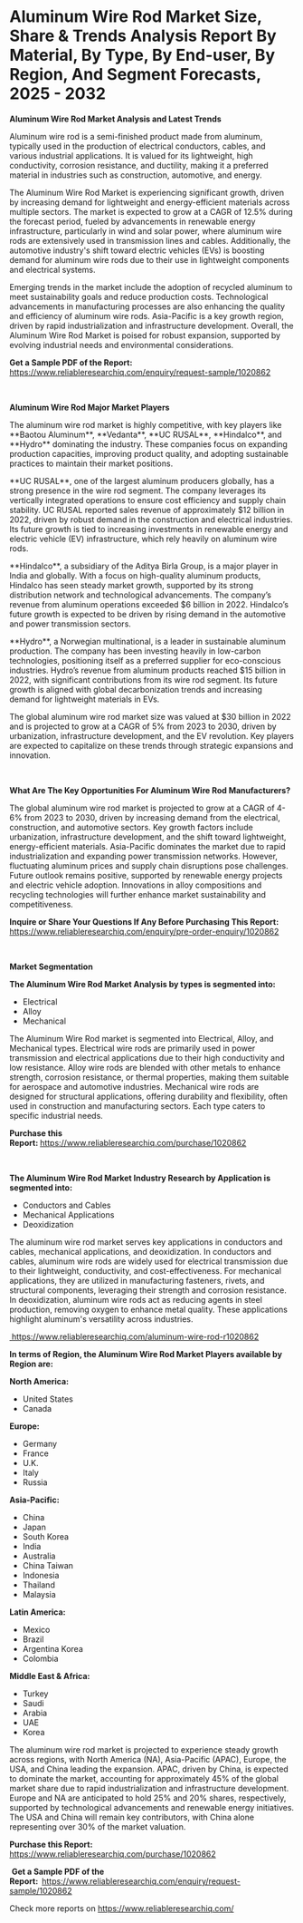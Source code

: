 <p><h1>Aluminum Wire Rod Market Size, Share & Trends Analysis Report By Material, By Type, By End-user, By Region, And Segment Forecasts, 2025 - 2032</h1></p><p><strong>Aluminum Wire Rod Market Analysis and Latest Trends</strong></p>
<p><p>Aluminum wire rod is a semi-finished product made from aluminum, typically used in the production of electrical conductors, cables, and various industrial applications. It is valued for its lightweight, high conductivity, corrosion resistance, and ductility, making it a preferred material in industries such as construction, automotive, and energy.</p><p>The Aluminum Wire Rod Market is experiencing significant growth, driven by increasing demand for lightweight and energy-efficient materials across multiple sectors. The market is expected to grow at a CAGR of 12.5% during the forecast period, fueled by advancements in renewable energy infrastructure, particularly in wind and solar power, where aluminum wire rods are extensively used in transmission lines and cables. Additionally, the automotive industry's shift toward electric vehicles (EVs) is boosting demand for aluminum wire rods due to their use in lightweight components and electrical systems.</p><p>Emerging trends in the market include the adoption of recycled aluminum to meet sustainability goals and reduce production costs. Technological advancements in manufacturing processes are also enhancing the quality and efficiency of aluminum wire rods. Asia-Pacific is a key growth region, driven by rapid industrialization and infrastructure development. Overall, the Aluminum Wire Rod Market is poised for robust expansion, supported by evolving industrial needs and environmental considerations.</p></p>
<p><strong>Get a Sample PDF of the Report:&nbsp;</strong> <a href="https://www.reliableresearchiq.com/enquiry/request-sample/1020862?utm_campaign=2234&utm_medium=2&utm_source=Github&utm_content=ia&utm_term=26012025&utm_id=aluminum-wire-rod">https://www.reliableresearchiq.com/enquiry/request-sample/1020862</a></p>
<p>&nbsp;</p>
<p><strong>Aluminum Wire Rod Major Market Players</strong></p>
<p><p>The aluminum wire rod market is highly competitive, with key players like **Baotou Aluminum**, **Vedanta**, **UC RUSAL**, **Hindalco**, and **Hydro** dominating the industry. These companies focus on expanding production capacities, improving product quality, and adopting sustainable practices to maintain their market positions.</p><p>**UC RUSAL**, one of the largest aluminum producers globally, has a strong presence in the wire rod segment. The company leverages its vertically integrated operations to ensure cost efficiency and supply chain stability. UC RUSAL reported sales revenue of approximately $12 billion in 2022, driven by robust demand in the construction and electrical industries. Its future growth is tied to increasing investments in renewable energy and electric vehicle (EV) infrastructure, which rely heavily on aluminum wire rods.</p><p>**Hindalco**, a subsidiary of the Aditya Birla Group, is a major player in India and globally. With a focus on high-quality aluminum products, Hindalco has seen steady market growth, supported by its strong distribution network and technological advancements. The company’s revenue from aluminum operations exceeded $6 billion in 2022. Hindalco’s future growth is expected to be driven by rising demand in the automotive and power transmission sectors.</p><p>**Hydro**, a Norwegian multinational, is a leader in sustainable aluminum production. The company has been investing heavily in low-carbon technologies, positioning itself as a preferred supplier for eco-conscious industries. Hydro’s revenue from aluminum products reached $15 billion in 2022, with significant contributions from its wire rod segment. Its future growth is aligned with global decarbonization trends and increasing demand for lightweight materials in EVs.</p><p>The global aluminum wire rod market size was valued at $30 billion in 2022 and is projected to grow at a CAGR of 5% from 2023 to 2030, driven by urbanization, infrastructure development, and the EV revolution. Key players are expected to capitalize on these trends through strategic expansions and innovation.</p></p>
<p>&nbsp;</p>
<p><strong>What Are The Key Opportunities For Aluminum Wire Rod Manufacturers?</strong></p>
<p><p>The global aluminum wire rod market is projected to grow at a CAGR of 4-6% from 2023 to 2030, driven by increasing demand from the electrical, construction, and automotive sectors. Key growth factors include urbanization, infrastructure development, and the shift toward lightweight, energy-efficient materials. Asia-Pacific dominates the market due to rapid industrialization and expanding power transmission networks. However, fluctuating aluminum prices and supply chain disruptions pose challenges. Future outlook remains positive, supported by renewable energy projects and electric vehicle adoption. Innovations in alloy compositions and recycling technologies will further enhance market sustainability and competitiveness.</p></p>
<p><strong>Inquire or Share Your Questions If Any Before Purchasing This Report:</strong> <a href="https://www.reliableresearchiq.com/enquiry/pre-order-enquiry/1020862?utm_campaign=2234&utm_medium=2&utm_source=Github&utm_content=ia&utm_term=26012025&utm_id=aluminum-wire-rod">https://www.reliableresearchiq.com/enquiry/pre-order-enquiry/1020862</a></p>
<p>&nbsp;</p>
<p><strong>Market Segmentation</strong></p>
<p><strong>The Aluminum Wire Rod Market Analysis by types is segmented into:</strong></p>
<p><ul><li>Electrical</li><li>Alloy</li><li>Mechanical</li></ul></p>
<p><p>The Aluminum Wire Rod market is segmented into Electrical, Alloy, and Mechanical types. Electrical wire rods are primarily used in power transmission and electrical applications due to their high conductivity and low resistance. Alloy wire rods are blended with other metals to enhance strength, corrosion resistance, or thermal properties, making them suitable for aerospace and automotive industries. Mechanical wire rods are designed for structural applications, offering durability and flexibility, often used in construction and manufacturing sectors. Each type caters to specific industrial needs.</p></p>
<p><strong>Purchase this Report:&nbsp;</strong><a href="https://www.reliableresearchiq.com/purchase/1020862?utm_campaign=2234&utm_medium=2&utm_source=Github&utm_content=ia&utm_term=26012025&utm_id=aluminum-wire-rod">https://www.reliableresearchiq.com/purchase/1020862</a></p>
<p>&nbsp;</p>
<p><strong>The Aluminum Wire Rod Market Industry Research by Application is segmented into:</strong></p>
<p><ul><li>Conductors and Cables</li><li>Mechanical Applications</li><li>Deoxidization</li></ul></p>
<p><p>The aluminum wire rod market serves key applications in conductors and cables, mechanical applications, and deoxidization. In conductors and cables, aluminum wire rods are widely used for electrical transmission due to their lightweight, conductivity, and cost-effectiveness. For mechanical applications, they are utilized in manufacturing fasteners, rivets, and structural components, leveraging their strength and corrosion resistance. In deoxidization, aluminum wire rods act as reducing agents in steel production, removing oxygen to enhance metal quality. These applications highlight aluminum's versatility across industries.</p></p>
<p><a href="https://www.reliableresearchiq.com/aluminum-wire-rod-r1020862?utm_campaign=2234&utm_medium=2&utm_source=Github&utm_content=ia&utm_term=26012025&utm_id=aluminum-wire-rod">&nbsp;https://www.reliableresearchiq.com/aluminum-wire-rod-r1020862</a></p>
<p><strong>In terms of Region, the Aluminum Wire Rod Market Players available by Region are:</strong></p>
<p>
    <p> <strong> North America: </strong>
        <ul>
            <li>United States</li>
            <li>Canada</li>
        </ul>
        </p> 
    <p> <strong> Europe: </strong>
        <ul>
            <li>Germany</li>
            <li>France</li>
            <li>U.K.</li>
            <li>Italy</li>
            <li>Russia</li>
        </ul>
        </p> 
    <p> <strong> Asia-Pacific: </strong>
        <ul>
            <li>China</li>
            <li>Japan</li>
            <li>South Korea</li>
            <li>India</li>
            <li>Australia</li>
            <li>China Taiwan</li>
            <li>Indonesia</li>
            <li>Thailand</li>
            <li>Malaysia</li>
        </ul>
        </p> 
    <p> <strong> Latin America: </strong>
        <ul>
            <li>Mexico</li>
            <li>Brazil</li>
            <li>Argentina Korea</li>
            <li>Colombia</li>
        </ul>
        </p> 
    <p> <strong> Middle East & Africa: </strong>
        <ul>
            <li>Turkey</li>
            <li>Saudi</li>
            <li>Arabia</li>
            <li>UAE</li>
            <li>Korea</li>
        </ul>
    </p>
    </p>
<p><p>The aluminum wire rod market is projected to experience steady growth across regions, with North America (NA), Asia-Pacific (APAC), Europe, the USA, and China leading the expansion. APAC, driven by China, is expected to dominate the market, accounting for approximately 45% of the global market share due to rapid industrialization and infrastructure development. Europe and NA are anticipated to hold 25% and 20% shares, respectively, supported by technological advancements and renewable energy initiatives. The USA and China will remain key contributors, with China alone representing over 30% of the market valuation.</p></p>
<p><strong>Purchase this Report: </strong><a href="https://www.reliableresearchiq.com/purchase/1020862?utm_campaign=2234&utm_medium=2&utm_source=Github&utm_content=ia&utm_term=26012025&utm_id=aluminum-wire-rod">https://www.reliableresearchiq.com/purchase/1020862</a></p>
<p>&nbsp;<strong>Get a Sample PDF of the Report:&nbsp;&nbsp;</strong><a href="https://www.reliableresearchiq.com/enquiry/request-sample/1020862?utm_campaign=2234&utm_medium=2&utm_source=Github&utm_content=ia&utm_term=26012025&utm_id=aluminum-wire-rod">https://www.reliableresearchiq.com/enquiry/request-sample/1020862</a></p>
<p><strong></strong></p>
<p>Check more reports on <a href="https://www.reliableresearchiq.com/?utm_campaign=2234&utm_medium=2&utm_source=Github&utm_content=ia&utm_term=26012025&utm_id=aluminum-wire-rod">https://www.reliableresearchiq.com/</a></p>